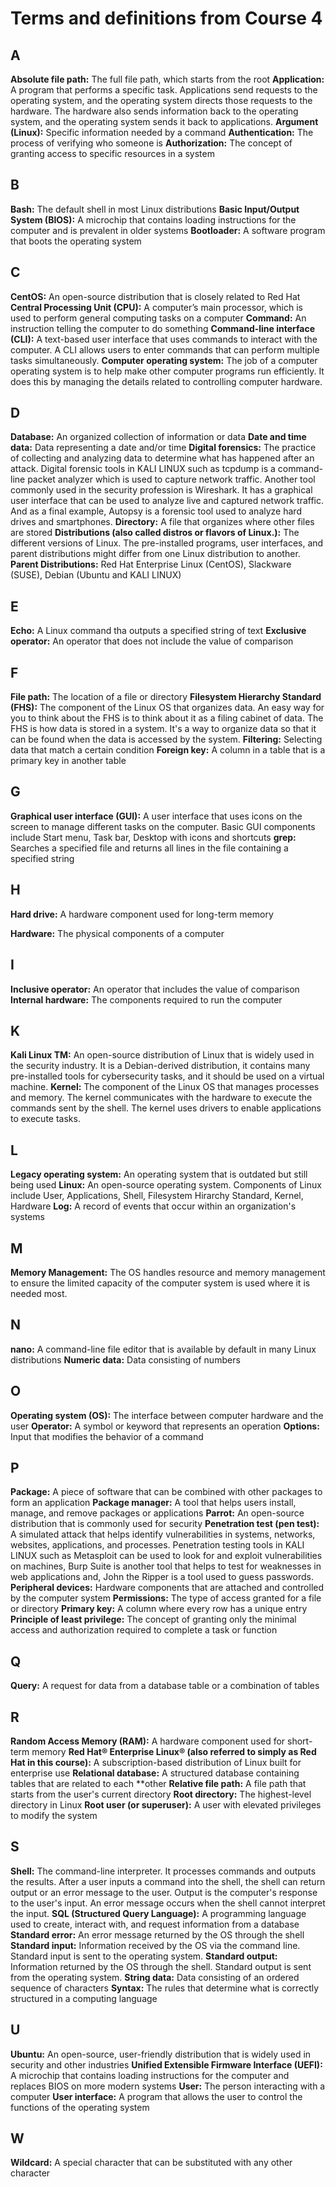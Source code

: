 # Terms and definitions from Course 4

## A
**Absolute file path:** The full file path, which starts from the root
**Application:** A program that performs a specific task. Applications send requests to the operating system, and the operating system directs those requests to the hardware. The hardware also sends information back to the operating system, and the operating system sends it back to applications.
**Argument (Linux):** Specific information needed by a command
**Authentication:** The process of verifying who someone is
**Authorization:** The concept of granting access to specific resources in a system

## B
**Bash:** The default shell in most Linux distributions
**Basic Input/Output System (BIOS):** A microchip that contains loading instructions for the computer and is prevalent in older systems
**Bootloader:** A software program that boots the operating system

## C
**CentOS:** An open-source distribution that is closely related to Red Hat
**Central Processing Unit (CPU):** A computer’s main processor, which is used to perform general computing tasks on a computer
**Command:** An instruction telling the computer to do something
**Command-line interface (CLI):** A text-based user interface that uses commands to interact with the computer. A CLI allows users to enter commands that can perform multiple tasks simultaneously.
**Computer operating system:** The job of a computer operating system is to help make other computer programs run efficiently. It does this by managing the details related to controlling computer hardware.

## D
**Database:** An organized collection of information or data
**Date and time data:** Data representing a date and/or time
**Digital forensics:** The practice of collecting and analyzing data to determine what has happened after an attack. Digital forensic tools in KALI LINUX such as tcpdump is a command-line packet analyzer which is used to capture network traffic. Another tool commonly used in the security profession is Wireshark. It has a graphical user interface that can be used to analyze live and captured network traffic. And as a final example, Autopsy is a forensic tool used to analyze hard drives and smartphones. 
**Directory:** A file that organizes where other files are stored
**Distributions (also called distros or flavors of Linux.):** The different versions of Linux. The pre-installed programs, user interfaces, and parent distributions might differ from one Linux distribution to another.
**Parent Distributions:** Red Hat Enterprise Linux (CentOS), Slackware (SUSE), Debian (Ubuntu and KALI LINUX)

## E
**Echo:** A Linux command tha outputs a specified string of text
**Exclusive operator:** An operator that does not include the value of comparison

## F
**File path:** The location of a file or directory
**Filesystem Hierarchy Standard (FHS):** The component of the Linux OS that organizes data. An easy way for you to think about the FHS is to think about it as a filing cabinet of data. The FHS is how data is stored in a system. It's a way to organize data so that it can be found when the data is accessed by the system.
**Filtering:** Selecting data that match a certain condition
**Foreign key:** A column in a table that is a primary key in another table

## G
**Graphical user interface (GUI):** A user interface that uses icons on the screen to manage different tasks on the computer. Basic GUI components include Start menu, Task bar, Desktop with icons and shortcuts
**grep:** Searches a specified file and returns all lines in the file containing a specified string

## H
**Hard drive:** A hardware component used for long-term memory

**Hardware:** The physical components of a computer

## I
**Inclusive operator:** An operator that includes the value of comparison
**Internal hardware:** The components required to run the computer

## K
**Kali Linux TM:** An open-source distribution of Linux that is widely used in the security industry. It is a Debian-derived distribution, it contains many pre-installed tools for cybersecurity tasks, and it should be used on a virtual machine.
**Kernel:** The component of the Linux OS that manages processes and memory. The kernel communicates with the hardware to execute the commands sent by the shell. The kernel uses drivers to enable applications to execute tasks. 

## L
**Legacy operating system:** An operating system that is outdated but still being used
**Linux:** An open-source operating system. Components of Linux include User, Applications, Shell, Filesystem Hirarchy Standard, Kernel, Hardware
**Log:** A record of events that occur within an organization's systems

## M

**Memory Management:** The OS handles resource and memory management to ensure the limited capacity of the computer system is used where it is needed most.

## N
**nano:** A command-line file editor that is available by default in many Linux distributions
**Numeric data:** Data consisting of numbers

## O
**Operating system (OS):** The interface between computer hardware and the user
**Operator:** A symbol or keyword that represents an operation
**Options:** Input that modifies the behavior of a command

## P
**Package:** A piece of software that can be combined with other packages to form an application
**Package manager:** A tool that helps users install, manage, and remove packages or applications
**Parrot:** An open-source distribution that is commonly used for security
**Penetration test (pen test):** A simulated attack that helps identify vulnerabilities in systems, networks, websites, applications, and processes. Penetration testing tools in KALI LINUX such as Metasploit can be used to look for and exploit vulnerabilities on machines, Burp Suite is another tool that helps to test for weaknesses in web applications and, John the Ripper is a tool used to guess passwords. 
**Peripheral devices:** Hardware components that are attached and controlled by the computer system
**Permissions:** The type of access granted for a file or directory
**Primary key:** A column where every row has a unique entry
**Principle of least privilege:** The concept of granting only the minimal access and authorization required to complete a task or function

## Q
**Query:** A request for data from a database table or a combination of tables

## R
**Random Access Memory (RAM):** A hardware component used for short-term memory
**Red Hat® Enterprise Linux® (also referred to simply as Red Hat in this course):** A subscription-based distribution of Linux built for enterprise use
**Relational database:** A structured database containing tables that are related to each
**other
**Relative file path:** A file path that starts from the user's current directory
**Root directory:** The highest-level directory in Linux
**Root user (or superuser):** A user with elevated privileges to modify the system

## S
**Shell:** The command-line interpreter. It processes commands and outputs the results. After a user inputs a command into the shell, the shell can return output or an error message to the user. Output is the computer's response to the user's input. An error message occurs when the shell cannot interpret the input.
**SQL (Structured Query Language):** A programming language used to create, interact with, and request information from a database
**Standard error:** An error message returned by the OS through the shell
**Standard input:** Information received by the OS via the command line. Standard input is sent to the operating system. 
**Standard output:** Information returned by the OS through the shell. Standard output is sent from the operating system.
**String data:** Data consisting of an ordered sequence of characters
**Syntax:** The rules that determine what is correctly structured in a computing language

## U
**Ubuntu:** An open-source, user-friendly distribution that is widely used in security and other industries
**Unified Extensible Firmware Interface (UEFI):** A microchip that contains loading instructions for the computer and replaces BIOS on more modern systems
**User:** The person interacting with a computer
**User interface:** A program that allows the user to control the functions of the operating system

## W
**Wildcard:** A special character that can be substituted with any other character
